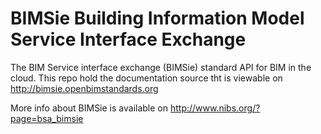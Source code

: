 BIMSie Building Information Model Service Interface Exchange
======

The BIM Service interface exchange (BIMSie) standard API for BIM in the cloud.
This repo hold the documentation source tht is viewable on http://bimsie.openbimstandards.org

More info about BIMSie is available on http://www.nibs.org/?page=bsa_bimsie
